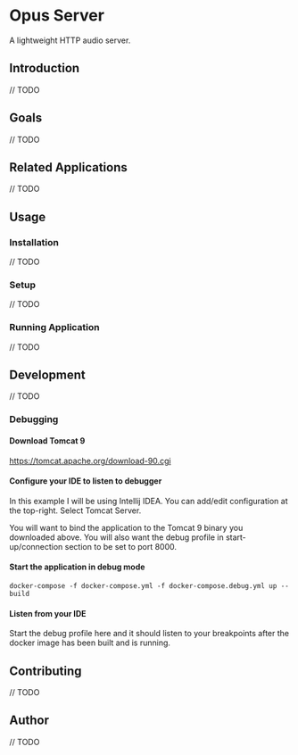 # Opus Server

A lightweight HTTP audio server.

## Introduction

// TODO

## Goals

// TODO

## Related Applications

// TODO

## Usage

### Installation

// TODO

### Setup

// TODO

### Running Application

// TODO

## Development

// TODO

### Debugging

#### Download Tomcat 9

https://tomcat.apache.org/download-90.cgi

#### Configure your IDE to listen to debugger

In this example I will be using Intellij IDEA. You can add/edit configuration at the top-right. Select Tomcat Server.

You will want to bind the application to the Tomcat 9 binary you downloaded above. You will also want the debug profile
in start-up/connection section to be set to port 8000.

#### Start the application in debug mode

    docker-compose -f docker-compose.yml -f docker-compose.debug.yml up --build

#### Listen from your IDE

Start the debug profile here and it should listen to your breakpoints after the docker image has been built and is running.

## Contributing

// TODO

## Author

// TODO